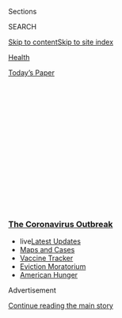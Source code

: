 <div id="app">

<div>

<div>

<div>

<div class="NYTAppHideMasthead css-1q2w90k e1suatyy0">

<div class="section css-ui9rw0 e1suatyy2">

<div class="css-eph4ug er09x8g0">

<div class="css-6n7j50">

</div>

<span class="css-1dv1kvn">Sections</span>

<div class="css-10488qs">

<span class="css-1dv1kvn">SEARCH</span>

</div>

[Skip to content](#site-content)[Skip to site
index](#site-index)

</div>

<div id="masthead-section-label" class="css-1wr3we4 eaxe0e00">

[Health](https://www.nytimes3xbfgragh.onion/section/health)

</div>

<div class="css-10698na e1huz5gh0">

</div>

</div>

<div id="masthead-bar-one" class="section hasLinks css-15hmgas e1csuq9d3">

<div class="css-uqyvli e1csuq9d0">

</div>

<div class="css-1uqjmks e1csuq9d1">

</div>

<div class="css-9e9ivx">

[](https://myaccount.nytimes3xbfgragh.onion/auth/login?response_type=cookie&client_id=vi)

</div>

<div class="css-1bvtpon e1csuq9d2">

[Today’s
Paper](https://www.nytimes3xbfgragh.onion/section/todayspaper)

</div>

</div>

</div>

</div>

<div data-aria-hidden="false">

<div id="site-content" data-role="main">

<div>

<div class="css-1aor85t" style="opacity:0.000000001;z-index:-1;visibility:hidden">

<div class="css-1hqnpie">

<div class="css-epjblv">

<span class="css-17xtcya">[Health](/section/health)</span><span class="css-x15j1o">|</span><span class="css-fwqvlz">More
Coronavirus Vaccines and Treatments Move Toward Human
Trials</span>

</div>

<div class="css-k008qs">

<div class="css-1iwv8en">

<span class="css-18z7m18"></span>

<div>

</div>

</div>

<span class="css-1n6z4y">https://nyti.ms/2RnJFqr</span>

<div class="css-1705lsu">

<div class="css-4xjgmj">

<div class="css-4skfbu" data-role="toolbar" data-aria-label="Social Media Share buttons, Save button, and Comments Panel with current comment count" data-testid="share-tools">

  - 
  - 
  - 
  - 
    
    <div class="css-6n7j50">
    
    </div>

  - 
  - 

</div>

</div>

</div>

</div>

</div>

</div>

<div class="css-13pd83m">

<div class="css-l9svim">

### [<span class="css-pa1jbp"><span class="css-1rxm0ex">The Coronavirus</span><span class="css-1rxm0ex"> Outbreak</span></span>](https://www.nytimes3xbfgragh.onion/news-event/coronavirus?name=styln-coronavirus-national&region=TOP_BANNER&block=storyline_menu_recirc&action=click&pgtype=Article&impression_id=2427c390-efbb-11ea-b4bc-89fe1dc99e22&variant=undefined)

  - <span class="css-ousu42"><span class="css-12clwdu">live</span>[Latest
    Updates](https://www.nytimes3xbfgragh.onion/2020/09/05/world/coronavirus-covid.html?name=styln-coronavirus-national&region=TOP_BANNER&block=storyline_menu_recirc&action=click&pgtype=Article&impression_id=2427eaa0-efbb-11ea-b4bc-89fe1dc99e22&variant=undefined)</span>
  - <span class="css-ousu42">[Maps and
    Cases](https://www.nytimes3xbfgragh.onion/interactive/2020/us/coronavirus-us-cases.html?name=styln-coronavirus-national&region=TOP_BANNER&block=storyline_menu_recirc&action=click&pgtype=Article&impression_id=2427eaa1-efbb-11ea-b4bc-89fe1dc99e22&variant=undefined)</span>
  - <span class="css-ousu42">[Vaccine
    Tracker](https://www.nytimes3xbfgragh.onion/interactive/2020/science/coronavirus-vaccine-tracker.html?name=styln-coronavirus-national&region=TOP_BANNER&block=storyline_menu_recirc&action=click&pgtype=Article&impression_id=2427eaa2-efbb-11ea-b4bc-89fe1dc99e22&variant=undefined)</span>
  - <span class="css-ousu42">[Eviction
    Moratorium](https://www.nytimes3xbfgragh.onion/2020/09/02/your-money/eviction-moratorium-covid.html?name=styln-coronavirus-national&region=TOP_BANNER&block=storyline_menu_recirc&action=click&pgtype=Article&impression_id=2427eaa3-efbb-11ea-b4bc-89fe1dc99e22&variant=undefined)</span>
  - <span class="css-ousu42">[American
    Hunger](https://www.nytimes3xbfgragh.onion/interactive/2020/09/02/magazine/food-insecurity-hunger-us.html?name=styln-coronavirus-national&region=TOP_BANNER&block=storyline_menu_recirc&action=click&pgtype=Article&impression_id=242811b0-efbb-11ea-b4bc-89fe1dc99e22&variant=undefined)</span>

</div>

</div>

<div id="top-wrapper" class="css-1sy8kpn">

<div id="top-slug" class="css-l9onyx">

Advertisement

</div>

[Continue reading the main
story](#after-top)

<div class="ad top-wrapper" style="text-align:center;height:100%;display:block;min-height:250px">

<div id="top" class="place-ad" data-position="top" data-size-key="top">

</div>

</div>

<div id="after-top">

</div>

</div>

<div>

<div id="sponsor-wrapper" class="css-1hyfx7x">

<div id="sponsor-slug" class="css-19vbshk">

Supported by

</div>

[Continue reading the main
story](#after-sponsor)

<div id="sponsor" class="ad sponsor-wrapper" style="text-align:center;height:100%;display:block">

</div>

<div id="after-sponsor">

</div>

</div>

<div class="css-186x18t">

</div>

<div class="css-1vkm6nb ehdk2mb0">

# More Coronavirus Vaccines and Treatments Move Toward Human Trials

</div>

Just three months after the start of the coronavirus pandemic, several
biotech companies are beginning trials of promising vaccines and
treatments.

<div class="css-79elbk" data-testid="photoviewer-wrapper">

<div class="css-z3e15g" data-testid="photoviewer-wrapper-hidden">

</div>

<div class="css-1a48zt4 ehw59r15" data-testid="photoviewer-children">

![<span class="css-16f3y1r e13ogyst0" data-aria-hidden="true">A vial of
potential coronavirus at Novavax, a biotech company based in Maryland,
where efforts are underway to develop a vaccine to fight the
virus.</span><span class="css-cnj6d5 e1z0qqy90" itemprop="copyrightHolder"><span class="css-1ly73wi e1tej78p0">Credit...</span><span><span>Andrew
Caballero-Reynolds/Agence France-Presse — Getty
Images</span></span></span>](https://static01.graylady3jvrrxbe.onion/images/2020/04/08/science/08VIRUS-VACCINES1/08VIRUS-VACCINES1-articleLarge.jpg?quality=75&auto=webp&disable=upscale)

</div>

</div>

<div class="css-18e8msd">

<div class="css-vp77d3 epjyd6m0">

<div class="css-1baulvz">

By [<span class="css-1baulvz" itemprop="name">Knvul
Sheikh</span>](https://www.nytimes3xbfgragh.onion/by/knvul-sheikh) and
[<span class="css-1baulvz last-byline" itemprop="name">Katie
Thomas</span>](https://www.nytimes3xbfgragh.onion/by/katie-thomas)

</div>

</div>

  - 
    
    <div class="css-ld3wwf e16638kd2">
    
    Published April 8, 2020Updated May 2,
    2020
    
    </div>

  - 
    
    <div class="css-4xjgmj">
    
    <div class="css-pvvomx" data-role="toolbar" data-aria-label="Social Media Share buttons, Save button, and Comments Panel with current comment count" data-testid="share-tools">
    
      - 
      - 
      - 
      - 
        
        <div class="css-6n7j50">
        
        </div>
    
      - 
      - 
    
    </div>
    
    </div>

</div>

</div>

<div class="section meteredContent css-1r7ky0e" name="articleBody" itemprop="articleBody">

<div class="css-1fanzo5 StoryBodyCompanionColumn">

<div class="css-53u6y8">

As the
[coronavirus](https://www.nytimes3xbfgragh.onion/2020/04/27/world/europe/coronavirus-vaccine-update-oxford.html)
pandemic spreads at unprecedented rates, invading the lungs of people of
all ages, ethnicities and medical histories, companies are ratcheting up
their efforts to fight the disease with accelerated schedules for
creating new
[vaccines](https://www.nytimes3xbfgragh.onion/2020/04/27/world/europe/coronavirus-vaccine-update-oxford.html),
and beginning clinical trials for potential treatments.

</div>

</div>

<div>

</div>

<div class="css-1fanzo5 StoryBodyCompanionColumn">

<div class="css-53u6y8">

On Wednesday, Novavax, a Maryland-based biotech company, said it would
begin human trials in Australia in mid-May for its vaccine candidate.
Novavax is one of more than two dozen companies that have announced
promising vaccine programs that are speeding through the early stages of
testing unlike ever before.

Also on Wednesday, the stem-cell company Mesoblast said it was starting
a 240-patient clinical trial, supported by the National Institutes of
Health, that would test whether cells derived from bone marrow could
help patients who developed a deadly immune reaction to the
[coronavirus](https://www.nytimes3xbfgragh.onion/2020/04/10/health/coronavirus-antibody-test.html).

</div>

</div>

<div class="css-1fanzo5 StoryBodyCompanionColumn">

<div class="css-53u6y8">

In normal circumstances, development of new
[vaccines](https://www.nytimes3xbfgragh.onion/2020/05/15/us/politics/coronavirus-vaccine-timeline.html)
and treatments would take years. But the pharmaceutical industry is
racing to compress this timeline with the support of nonprofit
organizations, government agencies and regulatory authorities.

Novavax said its vaccine candidate had stimulated a powerful immune
response in lab and animal experiments, producing
[antibodies](https://www.nytimes3xbfgragh.onion/2020/04/10/health/coronavirus-antibody-test.html)
that could fight off the coronavirus.

While a final product that would be widely available is still a year or
more away, the Novavax effort is one of many that is ready to be tested
in people.

A vaccine made by the biotech company Moderna is [already in a clinical
trial](https://www.nytimes3xbfgragh.onion/2020/05/18/health/coronavirus-vaccine-moderna.html),
which started March 15. Another one, developed by Inovio
Pharmaceuticals, was injected into the first adult volunteers on Monday.
The health care giant [Johnson &
Johnson](https://www.nytimes3xbfgragh.onion/2020/05/19/business/johnson-baby-powder-sales-stopped.html)
expects to start clinical trials in September, and has received a nearly
$500 million partnership via a division of the U.S. Department of Health
and Human Services. And experimental vaccines developed by researchers
at the University of Pittsburgh and Baylor College of Medicine in
Houston are also waiting for permission from the Food and Drug
Administration to begin testing in people.

“We’re all trying to do something which we have almost no precedents
for, which is accelerating a vaccine in the middle of a pandemic,” said
Dr. Peter Hotez, who is a co-director of the Texas Children’s Hospital
Center for Vaccine Development at Baylor College of Medicine.

</div>

</div>

<div class="css-1fanzo5 StoryBodyCompanionColumn">

<div class="css-53u6y8">

There is no approved treatment for Covid-19, the illness caused by the
coronavirus, and researchers and doctors are testing a host of therapies
in a desperate bid to save the lives of people who have few other
options. President Trump has aggressively promoted two old malaria
drugs, which have shown only limited evidence of working as treatments
for the coronavirus. He has pushed for the drugs’ broader use in
patients without the more rigorous clinical trials typically used to
evaluate
treatments.

<div id="NYT_MAIN_CONTENT_1_REGION" class="css-9tf9ac">

<div>

<div id="styln-covid-updates-world" class="section interactive-content interactive-size-medium css-1ftcdic">

<div class="css-17ih8de interactive-body">

<div id="styln-briefing-block" data-asset-id="QXJ0aWNsZTpueXQ6Ly9hcnRpY2xlLzI5YzI0NTk0LWYzYTUtNTQ2ZS1hMWNmLWFkZWYxODdiZTJiOQ==">

<div class="briefing-block-header-section">

# [Latest Updates: The Coronavirus Outbreak](https://www.nytimes3xbfgragh.onion/2020/09/04/world/covid-19-coronavirus.html?action=click&pgtype=Article&state=default&region=MAIN_CONTENT_1&context=storylines_live_updates)

<div class="briefing-block-ts">

Updated 2020-09-05T12:05:40.998Z

</div>

</div>

  - [Research connects vaping to a higher chance of catching the virus —
    and suffering its worst
    effects.](https://www.nytimes3xbfgragh.onion/2020/09/04/world/covid-19-coronavirus.html?action=click&pgtype=Article&state=default&region=MAIN_CONTENT_1&context=storylines_live_updates#link-1654f6ad)
  - [Another college football game won’t be played as
    planned.](https://www.nytimes3xbfgragh.onion/2020/09/04/world/covid-19-coronavirus.html?action=click&pgtype=Article&state=default&region=MAIN_CONTENT_1&context=storylines_live_updates#link-52e4198a)
  - [Pharmaceutical companies plan a joint pledge on safety standards as
    they move vaccines to the
    marketplace.](https://www.nytimes3xbfgragh.onion/2020/09/04/world/covid-19-coronavirus.html?action=click&pgtype=Article&state=default&region=MAIN_CONTENT_1&context=storylines_live_updates#link-181cef0)

<div class="briefing-block-footer">

<div class="briefing-block-footer-meta">

[See more
updates](https://www.nytimes3xbfgragh.onion/2020/09/04/world/covid-19-coronavirus.html?action=click&pgtype=Article&state=default&region=MAIN_CONTENT_1&context=storylines_live_updates)

</div>

<div class="briefing-block-briefinglinks">

<span>More live coverage:</span>
[Markets](https://www.nytimes3xbfgragh.onion/live/2020/09/04/business/stock-market-today-coronavirus?action=click&pgtype=Article&state=default&region=MAIN_CONTENT_1&context=storylines_live_updates)

</div>

</div>

</div>

</div>

</div>

</div>

</div>

But Mesoblast is taking a more standard approach, testing the cell
therapy in 240 patients at more than 20 medical centers around the
country, which are part of the Cardiothoracic Surgical Trials Network, a
program created by the N.I.H. Patients will be randomly divided into
groups that will receive the therapy, and those that will get a placebo.
Researchers said the trial could yield initial results within months.

While many people who are infected with the coronavirus experience mild
symptoms, others develop a severe case when their immune systems go into
overdrive and begin attacking the body’s organs, which is called a
“cytokine storm.” This can set off something called acute respiratory
distress syndrome, which damages the lungs and is often deadly. Several
other treatments [are also being tried to calm this
storm](https://www.nytimes3xbfgragh.onion/2020/04/01/health/coronavirus-cytokine-storm-immune-system.html)
and reset the immune system.

Dr. Silviu Itescu, chief executive of Mesoblast, said the company
decided to test its treatment in these Covid-19 patients because its
product had shown good results in children who developed a similar
deadly immune reaction called acute graft versus host disease, in which
the body’s immune cells can attack healthy cells after receiving a
bone-marrow transplant. Their treatment is currently being reviewed by
the Food and Drug Administration for use in that disease.

“We put two and two together and said, ‘We think we’ve got something
that is safe and could have benefit,’” Dr. Itescu said.

Another stem cell company, Athersys, [has said it is also planning a
study](https://www.athersys.com/clinical-trials/ards/) of stem cells in
coronavirus patients with advanced respiratory distress syndrome, but is
not as far along.

Nine coronavirus patients at Mount Sinai Hospital in New York have
received the Mesoblast treatment on an emergency basis, and doctors
there said the initial response was promising. Six patients were removed
from ventilation and others were being weaned off or had remained stable
— a welcome development when most patients who need ventilator support
do not survive.

</div>

</div>

<div class="css-1fanzo5 StoryBodyCompanionColumn">

<div class="css-53u6y8">

But Dr. Itescu said that even though the treatment was promising, it was
still not clear whether it would work, or whether the early promise was
merely anecdotal. Although many drugs are being tried outside of a
formal study, he said, “We do think this is the right way, and a
randomized, controlled trial is the only way you are going to know
whether an approach works.”

<div id="NYT_MAIN_CONTENT_2_REGION" class="css-9tf9ac">

<div>

</div>

</div>

[Pfizer said on
Thursday](https://www.pfizer.com/news/press-release/press-release-detail/pfizer_advances_battle_against_covid_19_on_multiple_fronts)
that it would begin testing an experimental drug, as well as its
rheumatoid arthritis treatment Xeljanz, in clinical trials against
Covid-19. Xeljanz, also known as tofacitinib, is an anti-inflammatory
medicine and could dampen the immune system in patients with the severe
respiratory syndrome. But the company warned that research was still in
its early stages and that Xeljanz should not currently be used in
patients with serious infections.

Still, a vaccine would be the [best way to stop further
spread](https://www.nytimes3xbfgragh.onion/2020/01/28/health/coronavirus-vaccine.html)
of the coronavirus because it enhances the immune system’s natural
defenses. Of course, many companies are also struggling with ways to
partner with manufacturing ventures to produce enough vaccine so that it
will be widely available.

</div>

</div>

<div class="css-79elbk" data-testid="photoviewer-wrapper">

<div class="css-z3e15g" data-testid="photoviewer-wrapper-hidden">

</div>

<div class="css-1a48zt4 ehw59r15" data-testid="photoviewer-children">

![<span class="css-16f3y1r e13ogyst0" data-aria-hidden="true">Xinhua
Yan, a scientist in the lab at Moderna in Cambridge, Mass., where the
biotech company began a clinical trial last
month.</span><span class="css-cnj6d5 e1z0qqy90" itemprop="copyrightHolder"><span class="css-1ly73wi e1tej78p0">Credit...</span><span>David
L. Ryan/The Boston Globe, via Getty
Images</span></span>](https://static01.graylady3jvrrxbe.onion/images/2020/04/08/science/08VIRUs-VACCINES2/08VIRUs-VACCINES2-articleLarge.jpg?quality=75&auto=webp&disable=upscale)

</div>

</div>

<div class="css-1fanzo5 StoryBodyCompanionColumn">

<div class="css-53u6y8">

More than one million people around the world have already been sickened
by the coronavirus. For public health experts and those on the front
lines, a vaccine can’t come soon enough.

“If you could only have a vaccine, just imagine you could walk out your
door confident that you were not going to get sick,” said Dr. Gregory
Glenn, the president for research and development at Novavax. “Because
of that, everyone is very motivated and working to move things quickly.”

Novavax has worked on experimental vaccines for both SARS and MERS,
which are closely related to the new coronavirus. The company also has
vaccines for the seasonal flu and respiratory syncytial virus, which
causes colds, in the last stages of clinical trials.

</div>

</div>

<div class="css-1fanzo5 StoryBodyCompanionColumn">

<div class="css-53u6y8">

When Chinese scientists posted the genetic sequence of the new
coronavirus in January, researchers at Novavax started working on
recombinant technology to make a synthetic version of the virus.
Researchers used a baculovirus to carry bits of genetic material from
the coronavirus into cells. Baculoviruses typically infect insects, so
they cannot replicate and cause illness in humans.

“We never use the real virus,” Dr. Glenn said. “But we can fool the
immune system to think it’s been
attacked.”

<div id="NYT_MAIN_CONTENT_3_REGION" class="css-9tf9ac">

<div>

<div id="styln-prism-freeform-1594220623585" class="section interactive-content interactive-size-medium css-1ftcdic">

<div class="css-17ih8de interactive-body">

<div id="prism-freeform-block-62914" class="css-19mumt8" data-role="complementary" data-storyline="The Coronavirus Outbreak" data-truncated="true" tabindex="0">

<div class="css-a8d9oz">

<div class="css-eb027h">

[](https://www.nytimes3xbfgragh.onion/news-event/coronavirus?action=click&pgtype=Article&state=default&region=MAIN_CONTENT_3&context=storylines_faq)

### The Coronavirus Outbreak ›

#### Frequently Asked Questions

Updated September 4, 2020

  - #### What are the symptoms of coronavirus?
    
      - In the beginning, the coronavirus [seemed like it was primarily
        a respiratory
        illness](https://www.nytimes3xbfgragh.onion/article/coronavirus-facts-history.html?action=click&pgtype=Article&state=default&region=MAIN_CONTENT_3&context=storylines_faq#link-6817bab5) —
        many patients had fever and chills, were weak and tired, and
        coughed a lot, though some people don’t show many symptoms at
        all. Those who seemed sickest had pneumonia or acute respiratory
        distress syndrome and received supplemental oxygen. By now,
        doctors have identified many more symptoms and syndromes. In
        April, [the C.D.C. added to the list of early
        signs](https://www.nytimes3xbfgragh.onion/2020/04/27/health/coronavirus-symptoms-cdc.html?action=click&pgtype=Article&state=default&region=MAIN_CONTENT_3&context=storylines_faq) sore
        throat, fever, chills and muscle aches. Gastrointestinal upset,
        such as diarrhea and nausea, has also been observed. Another
        telltale sign of infection may be a sudden, profound diminution
        of one’s [sense of smell and
        taste.](https://www.nytimes3xbfgragh.onion/2020/03/22/health/coronavirus-symptoms-smell-taste.html?action=click&pgtype=Article&state=default&region=MAIN_CONTENT_3&context=storylines_faq) Teenagers
        and young adults in some cases have developed painful red and
        purple lesions on their fingers and toes — nicknamed “Covid toe”
        — but few other serious symptoms.

  - #### Why is it safer to spend time together outside?
    
      - [Outdoor
        gatherings](https://www.nytimes3xbfgragh.onion/2020/05/15/us/coronavirus-what-to-do-outside.html?action=click&pgtype=Article&state=default&region=MAIN_CONTENT_3&context=storylines_faq) lower
        risk because wind disperses viral droplets, and sunlight can
        kill some of the virus. Open spaces prevent the virus from
        building up in concentrated amounts and being inhaled, which can
        happen when infected people exhale in a confined space for long
        stretches of time, said Dr. Julian W. Tang, a virologist at the
        University of Leicester.

  - #### Why does standing six feet away from others help?
    
      - The coronavirus spreads primarily through droplets from your
        mouth and nose, especially when you cough or sneeze. The C.D.C.,
        one of the organizations using that measure, [bases its
        recommendation of six
        feet](https://www.nytimes3xbfgragh.onion/2020/04/14/health/coronavirus-six-feet.html?action=click&pgtype=Article&state=default&region=MAIN_CONTENT_3&context=storylines_faq) on
        the idea that most large droplets that people expel when they
        cough or sneeze will fall to the ground within six feet. But six
        feet has never been a magic number that guarantees complete
        protection. Sneezes, for instance, can launch droplets a lot
        farther than six feet, [according to a recent
        study](https://jamanetwork.com/journals/jama/fullarticle/2763852).
        It's a rule of thumb: You should be safest standing six feet
        apart outside, especially when it's windy. But keep a mask on at
        all times, even when you think you’re far enough apart.

  - #### I have antibodies. Am I now immune?
    
      - As of right now,[ that seems likely, for at least several
        months.](https://www.nytimes3xbfgragh.onion/2020/07/22/health/covid-antibodies-herd-immunity.html?action=click&pgtype=Article&state=default&region=MAIN_CONTENT_3&context=storylines_faq) There
        have been frightening accounts of people suffering what seems to
        be a second bout of Covid-19. But experts say these patients may
        have a drawn-out course of infection, with the virus taking a
        slow toll weeks to months after initial exposure. People
        infected with the coronavirus typically
        [produce](https://www.nature.com/articles/s41586-020-2456-9) immune
        molecules called antibodies, which are [protective proteins made
        in response to an
        infection](https://www.nytimes3xbfgragh.onion/2020/05/07/health/coronavirus-antibody-prevalence.html?action=click&pgtype=Article&state=default&region=MAIN_CONTENT_3&context=storylines_faq)[.
        These antibodies
        may](https://www.nytimes3xbfgragh.onion/2020/05/07/health/coronavirus-antibody-prevalence.html?action=click&pgtype=Article&state=default&region=MAIN_CONTENT_3&context=storylines_faq) last
        in the body [only two to three
        months](https://www.nature.com/articles/s41591-020-0965-6),
        which may seem worrisome, but that’s perfectly normal after an
        acute infection subsides, said Dr. Michael Mina, an immunologist
        at Harvard University. It may be possible to get the coronavirus
        again, but it’s highly unlikely that it would be possible in a
        short window of time from initial infection or make people
        sicker the second time.

  - #### What are my rights if I am worried about going back to work?
    
      - Employers have to provide [a safe
        workplace](https://www.osha.gov/SLTC/covid-19/standards.html) with
        policies that protect everyone equally. [And if one of your
        co-workers tests positive for the coronavirus, the
        C.D.C.](https://www.nytimes3xbfgragh.onion/article/coronavirus-money-unemployment.html?action=click&pgtype=Article&state=default&region=MAIN_CONTENT_3&context=storylines_faq) has
        said that [employers should tell their
        employees](https://www.cdc.gov/coronavirus/2019-ncov/community/guidance-business-response.html) --
        without giving you the sick employee’s name -- that they may
        have been exposed to the
virus.

<div id="styln-survey-component-62914" class="styln-survey-component" data-surveyname="faq" data-surveystoryline="coronavirus">

</div>

</div>

<div class="css-6mllg9">

</div>

<div class="css-pmm6ed">

<span class="css-5gimkt"></span>

</div>

</div>

</div>

</div>

</div>

</div>

</div>

By combining the recombinant vaccine with an adjuvant, or substance that
increases immune stimulation, Novavax was able to achieve a high
neutralization titer in preclinical tests — a measure of the protective
antibodies that can block the virus.

The company hopes to see a similar effect after giving more than 130
healthy adults two doses of the vaccine. Results of the trial, which
will be conducted in Australia, are expected around July.

Moderna and Inovio are pioneering a different approach.

Moderna uses RNA technology, while Inovio has developed DNA technology
to package the genetic code of coronavirus spike proteins, which make up
the crown around the virus and help it latch on to cells. This approach
has the advantage of being able to move to trials faster than vaccines
that require the production of viral proteins or a weakened version of
the actual virus to induce an immune response. But the technology is
still unproven. There are no approved RNA or DNA vaccines for any
disease.

Dr. Hotez’s team and Johnson & Johnson, on the other hand, are relying
on technology that is more similar to Novavax’s approach because it has
been used successfully to create other vaccines in the past, [including
one for
Ebola](https://www.nytimes3xbfgragh.onion/2019/07/26/health/ebola-africa.html)
that has been registered in Europe and is used in the recent epidemic in
the Democratic Republic of Congo.

Some countries already have the manufacturing capabilities that will be
needed to scale up vaccine production, and that will keep costs low if
everything goes well.

</div>

</div>

<div class="css-1fanzo5 StoryBodyCompanionColumn">

<div class="css-53u6y8">

“It’s not very sexy, but it’s a reliable approach,” Dr. Hotez said. “We
know that it works.”

For now, the first stage of clinical trials for each potential
coronavirus vaccine must focus on how safe or toxic the vaccine may be
at different dose levels. Researchers will collect the medical histories
of volunteers participating in the trials and track their antibody
levels, liver enzymes and other indicators of emerging side effects.

One concern is that the vaccines may inadvertently cause a phenomenon
known as [disease
enhancement](https://www.ncbi.nlm.nih.gov/pmc/articles/PMC6290032/), in
which vaccinated people develop more severe inflammation and disease
than those who have never been vaccinated. Studies of early SARS and
MERS vaccines noted this troublesome complication in some animal models.

“If everything looks good and the vaccine appears to be safe, then we’ll
go on to trials with much bigger numbers and look at the vaccine
efficacy,” said Dr. John Ervin, who is leading the Inovio clinical trial
in Kansas City, Mo.

In parallel, companies are planning to continue further animal testing,
as well as investing in manufacturing capacity both in the United States
and abroad. They will need millions of doses for additional clinical
trials and even more if a vaccine eventually goes to market.

Companies also have to be prepared for the possibility that some
candidates will fizzle out or that demand for a vaccine will decrease by
the time one is ready for widespread use. But industry experts are not
waiting for this to happen.

“The virus is racing through crowded urban areas and slums in certain
countries,” Dr. Hotez said. “How do you do social distancing in those
places? You don’t.”

“We are building out a road map for how we work as a country for the
next two or three years,” he continued. “That’s roughly the time frame
that we saw for the 1918 flu pandemic and that’s probably likely for
Covid-19.”

</div>

</div>

<div>

</div>

</div>

<div>

</div>

<div>

</div>

<div>

</div>

<div>

<div id="bottom-wrapper" class="css-1ede5it">

<div id="bottom-slug" class="css-l9onyx">

Advertisement

</div>

[Continue reading the main
story](#after-bottom)

<div id="bottom" class="ad bottom-wrapper" style="text-align:center;height:100%;display:block;min-height:90px">

</div>

<div id="after-bottom">

</div>

</div>

</div>

</div>

</div>

## Site Index

<div>

</div>

## Site Information Navigation

  - [© <span>2020</span> <span>The New York Times
    Company</span>](https://help.nytimes3xbfgragh.onion/hc/en-us/articles/115014792127-Copyright-notice)

<!-- end list -->

  - [NYTCo](https://www.nytco.com/)
  - [Contact
    Us](https://help.nytimes3xbfgragh.onion/hc/en-us/articles/115015385887-Contact-Us)
  - [Work with us](https://www.nytco.com/careers/)
  - [Advertise](https://nytmediakit.com/)
  - [T Brand Studio](http://www.tbrandstudio.com/)
  - [Your Ad
    Choices](https://www.nytimes3xbfgragh.onion/privacy/cookie-policy#how-do-i-manage-trackers)
  - [Privacy](https://www.nytimes3xbfgragh.onion/privacy)
  - [Terms of
    Service](https://help.nytimes3xbfgragh.onion/hc/en-us/articles/115014893428-Terms-of-service)
  - [Terms of
    Sale](https://help.nytimes3xbfgragh.onion/hc/en-us/articles/115014893968-Terms-of-sale)
  - [Site
    Map](https://spiderbites.nytimes3xbfgragh.onion)
  - [Help](https://help.nytimes3xbfgragh.onion/hc/en-us)
  - [Subscriptions](https://www.nytimes3xbfgragh.onion/subscription?campaignId=37WXW)

</div>

</div>

</div>

</div>

